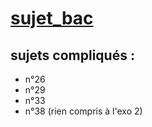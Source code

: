 # [sujet_bac](https://pixees.fr/informatiquelycee/term/ep/index.html)

## sujets compliqués :

- n°26
- n°29
- n°33
- n°38 (rien compris à l'exo 2)

